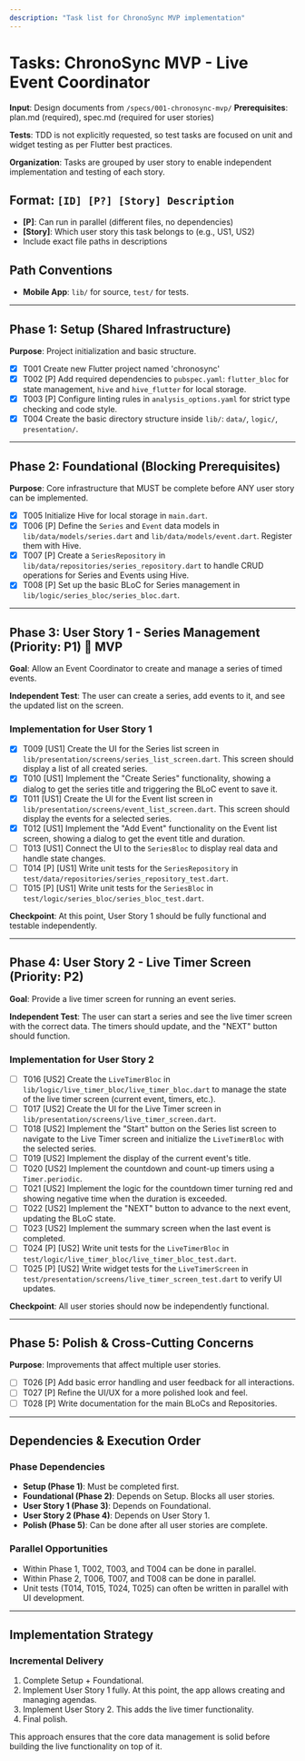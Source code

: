 ```yaml
---
description: "Task list for ChronoSync MVP implementation"
---
```


# Tasks: ChronoSync MVP - Live Event Coordinator

**Input**: Design documents from `/specs/001-chronosync-mvp/`
**Prerequisites**: plan.md (required), spec.md (required for user stories)

**Tests**: TDD is not explicitly requested, so test tasks are focused on unit and widget testing as per Flutter best practices.

**Organization**: Tasks are grouped by user story to enable independent implementation and testing of each story.

## Format: `[ID] [P?] [Story] Description`

- **[P]**: Can run in parallel (different files, no dependencies)
- **[Story]**: Which user story this task belongs to (e.g., US1, US2)
- Include exact file paths in descriptions

## Path Conventions

- **Mobile App**: `lib/` for source, `test/` for tests.

---

## Phase 1: Setup (Shared Infrastructure)

**Purpose**: Project initialization and basic structure.

- [X] T001 Create new Flutter project named 'chronosync'
- [X] T002 [P] Add required dependencies to `pubspec.yaml`: `flutter_bloc` for state management, `hive` and `hive_flutter` for local storage.
- [X] T003 [P] Configure linting rules in `analysis_options.yaml` for strict type checking and code style.
- [X] T004 Create the basic directory structure inside `lib/`: `data/`, `logic/`, `presentation/`.

---

## Phase 2: Foundational (Blocking Prerequisites)

**Purpose**: Core infrastructure that MUST be complete before ANY user story can be implemented.

- [X] T005 Initialize Hive for local storage in `main.dart`.
- [X] T006 [P] Define the `Series` and `Event` data models in `lib/data/models/series.dart` and `lib/data/models/event.dart`. Register them with Hive.
- [X] T007 [P] Create a `SeriesRepository` in `lib/data/repositories/series_repository.dart` to handle CRUD operations for Series and Events using Hive.
- [X] T008 [P] Set up the basic BLoC for Series management in `lib/logic/series_bloc/series_bloc.dart`.

---

## Phase 3: User Story 1 - Series Management (Priority: P1) 🎯 MVP

**Goal**: Allow an Event Coordinator to create and manage a series of timed events.

**Independent Test**: The user can create a series, add events to it, and see the updated list on the screen.

### Implementation for User Story 1

- [X] T009 [US1] Create the UI for the Series list screen in `lib/presentation/screens/series_list_screen.dart`. This screen should display a list of all created series.
- [X] T010 [US1] Implement the "Create Series" functionality, showing a dialog to get the series title and triggering the BLoC event to save it.
- [X] T011 [US1] Create the UI for the Event list screen in `lib/presentation/screens/event_list_screen.dart`. This screen should display the events for a selected series.
- [X] T012 [US1] Implement the "Add Event" functionality on the Event list screen, showing a dialog to get the event title and duration.
- [ ] T013 [US1] Connect the UI to the `SeriesBloc` to display real data and handle state changes.
- [ ] T014 [P] [US1] Write unit tests for the `SeriesRepository` in `test/data/repositories/series_repository_test.dart`.
- [ ] T015 [P] [US1] Write unit tests for the `SeriesBloc` in `test/logic/series_bloc/series_bloc_test.dart`.

**Checkpoint**: At this point, User Story 1 should be fully functional and testable independently.

---

## Phase 4: User Story 2 - Live Timer Screen (Priority: P2)

**Goal**: Provide a live timer screen for running an event series.

**Independent Test**: The user can start a series and see the live timer screen with the correct data. The timers should update, and the "NEXT" button should function.

### Implementation for User Story 2

- [ ] T016 [US2] Create the `LiveTimerBloc` in `lib/logic/live_timer_bloc/live_timer_bloc.dart` to manage the state of the live timer screen (current event, timers, etc.).
- [ ] T017 [US2] Create the UI for the Live Timer screen in `lib/presentation/screens/live_timer_screen.dart`.
- [ ] T018 [US2] Implement the "Start" button on the Series list screen to navigate to the Live Timer screen and initialize the `LiveTimerBloc` with the selected series.
- [ ] T019 [US2] Implement the display of the current event's title.
- [ ] T020 [US2] Implement the countdown and count-up timers using a `Timer.periodic`.
- [ ] T021 [US2] Implement the logic for the countdown timer turning red and showing negative time when the duration is exceeded.
- [ ] T022 [US2] Implement the "NEXT" button to advance to the next event, updating the BLoC state.
- [ ] T023 [US2] Implement the summary screen when the last event is completed.
- [ ] T024 [P] [US2] Write unit tests for the `LiveTimerBloc` in `test/logic/live_timer_bloc/live_timer_bloc_test.dart`.
- [ ] T025 [P] [US2] Write widget tests for the `LiveTimerScreen` in `test/presentation/screens/live_timer_screen_test.dart` to verify UI updates.

**Checkpoint**: All user stories should now be independently functional.

---

## Phase 5: Polish & Cross-Cutting Concerns

**Purpose**: Improvements that affect multiple user stories.

- [ ] T026 [P] Add basic error handling and user feedback for all interactions.
- [ ] T027 [P] Refine the UI/UX for a more polished look and feel.
- [ ] T028 [P] Write documentation for the main BLoCs and Repositories.

---

## Dependencies & Execution Order

### Phase Dependencies

- **Setup (Phase 1)**: Must be completed first.
- **Foundational (Phase 2)**: Depends on Setup. Blocks all user stories.
- **User Story 1 (Phase 3)**: Depends on Foundational.
- **User Story 2 (Phase 4)**: Depends on User Story 1.
- **Polish (Phase 5)**: Can be done after all user stories are complete.

### Parallel Opportunities

- Within Phase 1, T002, T003, and T004 can be done in parallel.
- Within Phase 2, T006, T007, and T008 can be done in parallel.
- Unit tests (T014, T015, T024, T025) can often be written in parallel with UI development.

---

## Implementation Strategy

### Incremental Delivery

1.  Complete Setup + Foundational.
2.  Implement User Story 1 fully. At this point, the app allows creating and managing agendas.
3.  Implement User Story 2. This adds the live timer functionality.
4.  Final polish.

This approach ensures that the core data management is solid before building the live functionality on top of it.
